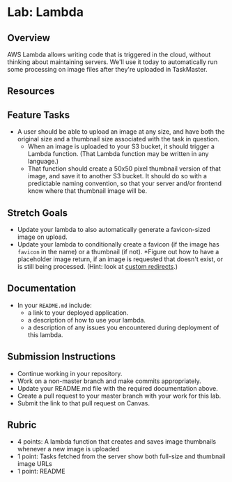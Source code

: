 # Lab: Lambda

## Overview
AWS Lambda allows writing code that is triggered in the cloud, without thinking about maintaining servers. We'll use it today to automatically run some processing on image files after they're uploaded in TaskMaster.

## Resources

## Feature Tasks
- A user should be able to upload an image at any size, and have both the original size and a thumbnail size associated with the task in question.
    - When an image is uploaded to your S3 bucket, it should trigger a Lambda function. (That Lambda function may be written in any language.)
    - That function should create a 50x50 pixel thumbnail version of that image, and save it to another S3 bucket. It should do so with a predictable naming convention, so that your server and/or frontend know where that thumbnail image will be.

## Stretch Goals
* Update your lambda to also automatically generate a favicon-sized image on upload.
* Update your lambda to conditionally create a favicon (if the image has `favicon` in the name) or a thumbnail (if not).
*Figure out how to have a placeholder image return, if an image is requested that doesn't exist, or is still being processed. (Hint: look at [custom redirects](https://docs.aws.amazon.com/AmazonS3/latest/dev/how-to-page-redirect.html#advanced-conditional-redirects).)

## Documentation
* In your `README.md` include:
    * a link to your deployed application.
    * a description of how to use your lambda.
    * a description of any issues you encountered during deployment of this lambda.

## Submission Instructions
* Continue working in your repository.
* Work on a non-master branch and make commits appropriately.
* Update your README.md file with the required documentation above.
* Create a pull request to your master branch with your work for this lab.
* Submit the link to that pull request on Canvas.

## Rubric
- 4 points: A lambda function that creates and saves image thumbnails whenever a new image is uploaded
- 1 point: Tasks fetched from the server show both full-size and thumbnail image URLs
- 1 point: README
